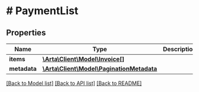 # # PaymentList

## Properties

Name | Type | Description | Notes
------------ | ------------- | ------------- | -------------
**items** | [**\Arta\Client\Model\Invoice[]**](Invoice.md) |  | [optional]
**metadata** | [**\Arta\Client\Model\PaginationMetadata**](PaginationMetadata.md) |  | [optional]

[[Back to Model list]](../../README.md#models) [[Back to API list]](../../README.md#endpoints) [[Back to README]](../../README.md)
